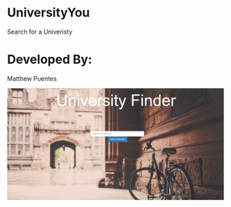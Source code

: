 # UniversityYou
Search for a Univeristy

# Developed By:
 Matthew Puentes
 
 
 ![alt text](images/uniHome.png "Description goes here")
